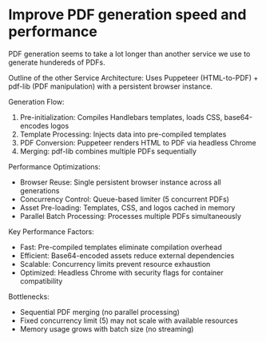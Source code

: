 # Improve PDF generation speed and performance

PDF generation seems to take a lot longer than another service we use to generate hundereds of PDFs. 

Outline of the other Service
  Architecture: Uses Puppeteer (HTML-to-PDF) + pdf-lib (PDF manipulation) with a persistent browser instance.

  Generation Flow:
  1. Pre-initialization: Compiles Handlebars templates, loads CSS, base64-encodes logos
  2. Template Processing: Injects data into pre-compiled templates
  3. PDF Conversion: Puppeteer renders HTML to PDF via headless Chrome
  4. Merging: pdf-lib combines multiple PDFs sequentially

  Performance Optimizations:
  - Browser Reuse: Single persistent browser instance across all generations
  - Concurrency Control: Queue-based limiter (5 concurrent PDFs)
  - Asset Pre-loading: Templates, CSS, and logos cached in memory
  - Parallel Batch Processing: Processes multiple PDFs simultaneously

  Key Performance Factors:
  - Fast: Pre-compiled templates eliminate compilation overhead
  - Efficient: Base64-encoded assets reduce external dependencies
  - Scalable: Concurrency limits prevent resource exhaustion
  - Optimized: Headless Chrome with security flags for container compatibility

  Bottlenecks:
  - Sequential PDF merging (no parallel processing)
  - Fixed concurrency limit (5) may not scale with available resources
  - Memory usage grows with batch size (no streaming)
